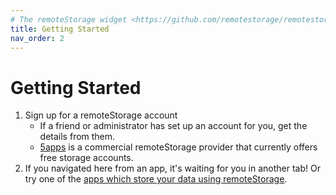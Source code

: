 ```yaml
---
# The remoteStorage widget <https://github.com/remotestorage/remotestorage-widget> links to /get, so consider that if renaming this and create appropriate redirects.
title: Getting Started
nav_order: 2
---
```


# Getting Started

1. Sign up for a remoteStorage account
   - If a friend or administrator has set up an account for you, get the details from them.
   - [5apps](https://5apps.com/storage/beta) is a commercial remoteStorage provider that currently offers free storage accounts.
2. If you navigated here from an app, it's waiting for you in another tab! 
   Or try one of the [apps which store your data using remoteStorage](/apps).
